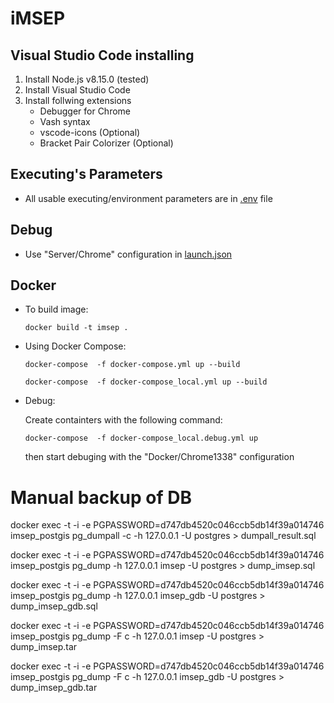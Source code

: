 ﻿# iMSEP
## Visual Studio Code installing
1. Install Node.js v8.15.0 (tested)
2. Install Visual Studio Code
3. Install follwing extensions
    * Debugger for Chrome
    * Vash syntax
    * vscode-icons (Optional)
    * Bracket Pair Colorizer (Optional)
## Executing's Parameters
* All usable executing/environment parameters are in [.env](.env) file
## Debug
* Use "Server/Chrome" configuration in [launch.json](.vscode/launch.json)
## Docker
* To build image:

    `docker build -t imsep .`

* Using Docker Compose:
    
    `docker-compose  -f docker-compose.yml up --build`

     `docker-compose  -f docker-compose_local.yml up --build`

* Debug: 

    Create containters with the following command:

     `docker-compose  -f docker-compose_local.debug.yml up`

     then start debuging  with the "Docker/Chrome1338" configuration


# Manual backup of DB
docker exec -t -i -e PGPASSWORD=d747db4520c046ccb5db14f39a014746 imsep_postgis  pg_dumpall -c -h 127.0.0.1 -U postgres > dumpall_result.sql

docker exec -t -i -e PGPASSWORD=d747db4520c046ccb5db14f39a014746 imsep_postgis  pg_dump -h 127.0.0.1 imsep -U postgres > dump_imsep.sql

docker exec -t -i -e PGPASSWORD=d747db4520c046ccb5db14f39a014746 imsep_postgis  pg_dump -h 127.0.0.1 imsep_gdb -U postgres > dump_imsep_gdb.sql

docker exec -t -i -e PGPASSWORD=d747db4520c046ccb5db14f39a014746 imsep_postgis  pg_dump -F c -h 127.0.0.1 imsep -U postgres > dump_imsep.tar

docker exec -t -i -e PGPASSWORD=d747db4520c046ccb5db14f39a014746 imsep_postgis  pg_dump -F c -h 127.0.0.1 imsep_gdb -U postgres > dump_imsep_gdb.tar 





